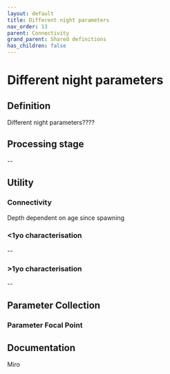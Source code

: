```yaml
---
layout: default
title: Different night parameters
nav_order: 13
parent: Connectivity
grand_parent: Shared definitions
has_children: false
---
```


# Different night parameters
<!-- 
{: .no_toc .text-delta }
* TOC
{:toc} -->

## Definition

Different night parameters????

## Processing stage

--  

## Utility 
### Connectivity

Depth dependent on age since spawning

### <1yo characterisation

-- 

### >1yo characterisation

-- 

## Parameter Collection
### Parameter Focal Point

 

## Documentation

Miro